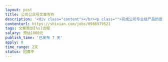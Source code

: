 ```yaml
---                
layout: post       
title: 公司公众号文章写作           
description: '<div class="content"></br><p class="">完成公司专业级产品的宣传公众号文章撰写 </br><br/>要求： </br><br/>1、力求专业（医疗器械产品） </br><br/>2、需要高度（产业推动、技术国际领先、临床应用广泛） </br><br/>3、行文优雅</p></br><p class="">公司会提供相应产品资料，公司公众号内容运营，期望长期合作，如有意先见面聊，工作地点随意。</p></br></div>'     
contenturl: https://shixian.com/jobs/0986979521      
tags: 文案策划[%s]远程            
salary: 预估1000元          
publish_time: '已发布 7 天'         
apply: 0                   
time_range: 2天              
status: 招募中                  
---                 
```

